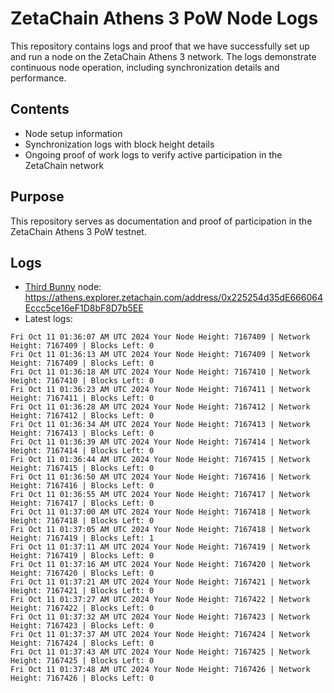 # ZetaChain Athens 3 PoW Node Logs
This repository contains logs and proof that we have successfully set up and run a node on the ZetaChain Athens 3 network. The logs demonstrate continuous node operation, including synchronization details and performance.

## Contents
- Node setup information
- Synchronization logs with block height details
- Ongoing proof of work logs to verify active participation in the ZetaChain network

## Purpose
This repository serves as documentation and proof of participation in the ZetaChain Athens 3 PoW testnet.

## Logs

- [Third Bunny](https://thirdbunny.xyz/) node: https://athens.explorer.zetachain.com/address/0x225254d35dE666064Eccc5ce16eF1D8bF8D7b5EE
- Latest logs:
```
Fri Oct 11 01:36:07 AM UTC 2024 Your Node Height: 7167409 | Network Height: 7167409 | Blocks Left: 0
Fri Oct 11 01:36:13 AM UTC 2024 Your Node Height: 7167409 | Network Height: 7167409 | Blocks Left: 0
Fri Oct 11 01:36:18 AM UTC 2024 Your Node Height: 7167410 | Network Height: 7167410 | Blocks Left: 0
Fri Oct 11 01:36:23 AM UTC 2024 Your Node Height: 7167411 | Network Height: 7167411 | Blocks Left: 0
Fri Oct 11 01:36:28 AM UTC 2024 Your Node Height: 7167412 | Network Height: 7167412 | Blocks Left: 0
Fri Oct 11 01:36:34 AM UTC 2024 Your Node Height: 7167413 | Network Height: 7167413 | Blocks Left: 0
Fri Oct 11 01:36:39 AM UTC 2024 Your Node Height: 7167414 | Network Height: 7167414 | Blocks Left: 0
Fri Oct 11 01:36:44 AM UTC 2024 Your Node Height: 7167415 | Network Height: 7167415 | Blocks Left: 0
Fri Oct 11 01:36:50 AM UTC 2024 Your Node Height: 7167416 | Network Height: 7167416 | Blocks Left: 0
Fri Oct 11 01:36:55 AM UTC 2024 Your Node Height: 7167417 | Network Height: 7167417 | Blocks Left: 0
Fri Oct 11 01:37:00 AM UTC 2024 Your Node Height: 7167418 | Network Height: 7167418 | Blocks Left: 0
Fri Oct 11 01:37:05 AM UTC 2024 Your Node Height: 7167418 | Network Height: 7167419 | Blocks Left: 1
Fri Oct 11 01:37:11 AM UTC 2024 Your Node Height: 7167419 | Network Height: 7167419 | Blocks Left: 0
Fri Oct 11 01:37:16 AM UTC 2024 Your Node Height: 7167420 | Network Height: 7167420 | Blocks Left: 0
Fri Oct 11 01:37:21 AM UTC 2024 Your Node Height: 7167421 | Network Height: 7167421 | Blocks Left: 0
Fri Oct 11 01:37:27 AM UTC 2024 Your Node Height: 7167422 | Network Height: 7167422 | Blocks Left: 0
Fri Oct 11 01:37:32 AM UTC 2024 Your Node Height: 7167423 | Network Height: 7167423 | Blocks Left: 0
Fri Oct 11 01:37:37 AM UTC 2024 Your Node Height: 7167424 | Network Height: 7167424 | Blocks Left: 0
Fri Oct 11 01:37:43 AM UTC 2024 Your Node Height: 7167425 | Network Height: 7167425 | Blocks Left: 0
Fri Oct 11 01:37:48 AM UTC 2024 Your Node Height: 7167426 | Network Height: 7167426 | Blocks Left: 0
```
